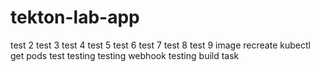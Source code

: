 # tekton-lab-app

test 2
test 3
test 4
test 5
test 6
test 7
test 8
test 9 image recreate
kubectl get pods test
testing
testing webhook
testing build task

